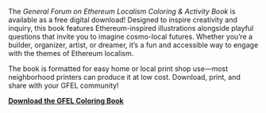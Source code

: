 The _General Forum on Ethereum Localism Coloring & Activity Book_ is available as a free digital download! Designed to inspire creativity and inquiry, this book features Ethereum-inspired illustrations alongside playful questions that invite you to imagine cosmo-local futures. Whether you’re a builder, organizer, artist, or dreamer, it’s a fun and accessible way to engage with the themes of Ethereum localism.

The book is formatted for easy home or local print shop use—most neighborhood printers can produce it at low cost. Download, print, and share with your GFEL community!

[**Download the GFEL Coloring Book**](assets/gfel-coloring-book.pdf)